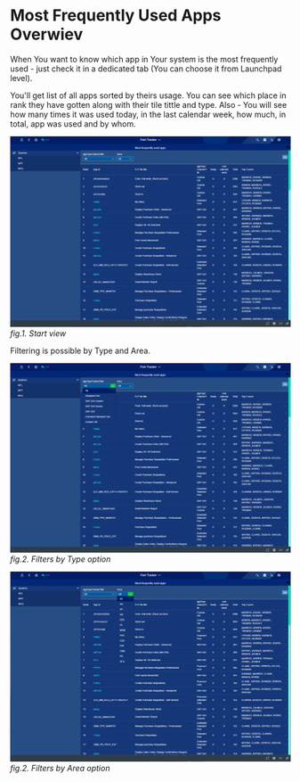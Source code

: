 # Most Frequently Used Apps Overwiev

When You want to know which app in Your system is the most frequently used - just check it in a dedicated tab (You can choose it from Launchpad level). 

You'll get list of all apps sorted by theirs usage. You can see which place in rank they have  gotten along with their tile tittle and type. Also - You will see how many times it was used today, in the last calendar week, how much, in total, app was used and by whom. 

![](../res/most_frequently_used_list.png)
*fig.1. Start view*

Filtering is possible by Type and Area. 

![](../res/most_frequently_used_filtering_type.png)
*fig.2. Filters by Type option*

![](../res/most_frequently_used_filtering_area.png)
*fig.2. Filters by Area option*

